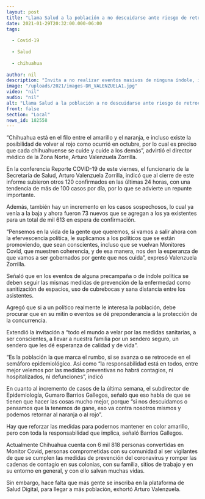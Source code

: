 ```yaml
---
layout: post
title: "Llama Salud a la población a no descuidarse ante riesgo de retroceder en el semáforo"
date: 2021-01-29T20:32:00.000-06:00
tags:
  
  - Covid-19
  
  - Salud
  
  - chihuahua
  
author: nil
description: "Invita a no realizar eventos masivos de ninguna índole, incluyendo políticos y a mantener las medidas de sanidad, sana distancia y a seguirse comportando responsablemente"
image: "/uploads/2021/images-DR_VALENZUELA1.jpg"
video: "nil"
audio: "nil"
alt: "Llama Salud a la población a no descuidarse ante riesgo de retroceder en el semáforo"
front: false
section: "Local"
news_id: 182558
---
```


“Chihuahua está en el filo entre el amarillo y el naranja, e incluso existe la posibilidad de volver al rojo como ocurrió en octubre, por lo cual es preciso que cada chihuahuense se cuide y cuide a los demás”, advirtió el director médico de la Zona Norte, Arturo Valenzuela Zorrilla.

En la conferencia Reporte COVID-19 de este viernes, el funcionario de la Secretaría de Salud, Arturo Valenzuela Zorrilla, indicó que al cierre de este informe subieron otros 120 confirmados en las últimas 24 horas, con una tendencia de más de 100 casos por día, por lo que se advierte un repunte importante.

Además, también hay un incremento en los casos sospechosos, lo cual ya venía a la baja y ahora fueron 73 nuevos que se agregan a los ya existentes para un total de mil 613 en espera de confirmación.

“Pensemos en la vida de la gente que queremos, si vamos a salir ahora con la efervescencia política, le suplicamos a los políticos que se están promoviendo, que sean conscientes, incluso que se vuelvan Monitores Covid, que muestren coherencia, y de esa manera, nos den la esperanza de que vamos a ser gobernados por gente que nos cuida”, expresó Valenzuela Zorrilla.

Señaló que en los eventos de alguna precampaña o de índole política se deben seguir las mismas medidas de prevención de la enfermedad como sanitización de espacios, uso de cubrebocas y sana distancia entre los asistentes.

Agregó que si a un político realmente le interesa la población, debe procurar que en su mitin o eventos se dé preponderancia a la protección de la concurrencia.

Extendió la invitación a “todo el mundo a velar por las medidas sanitarias, a ser conscientes, a llevar a nuestra familia por un sendero seguro, un sendero que les dé esperanza de calidad y de vida”.

“Es la población la que marca el rumbo, si se avanza o se retrocede en el semáforo epidemiológico. Así como “la responsabilidad está en todos, entre mejor velemos por las medidas preventivas no habrá contagios, ni hospitalizados, ni defunciones”, indicó

En cuanto al incremento de casos de la última semana, el subdirector de Epidemiología, Gumaro Barrios Gallegos, señaló que eso habla de que se tienen que hacer las cosas mucho mejor, porque “si nos descuidamos o pensamos que la tenemos de gane, eso va contra nosotros mismos y podemos retornar al naranja o al rojo”.

Hay que reforzar las medidas para podernos mantener en color amarillo, pero con toda la responsabilidad que implica, señaló Barrios Gallegos.

Actualmente Chihuahua cuenta con 6 mil 818 personas convertidas en Monitor Covid, personas comprometidas con su comunidad al ser vigilantes de que se cumplen las medidas de prevención del coronavirus y romper las cadenas de contagio en sus colonias, con su familia, sitios de trabajo y en su entorno en general, y con ello salvan muchas vidas.

Sin embargo, hace falta que más gente se inscriba en la plataforma de Salud Digital, para llegar a más población, exhortó Arturo Valenzuela.